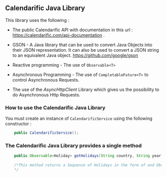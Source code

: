 ## Calendarific Java Library 

This library uses the following :
* The public Calendarific API with documentation in this url : https://calendarific.com/api-documentation . 

* GSON - A Java library that can be used to convert Java Objects into their JSON representation. It can also be used to convert a JSON string to an equivalent Java object.
https://github.com/google/gson

* Reactive programming - The use of ```Observable<T>```
* Asynchronous Programming - The use of ```CompletableFuture<T>``` to control Asynchronous Requests.
  
* The use of the _AsyncHttpClient_ Library which gives us the possibility to 
  do Asynchronous Http Requests.

### How to use the Calendarific Java Library

You must create an instance of ```CalendarificService``` using the following constructor : 

```java
    public CalendarificService();
```



### The Calendarific Java Library provides a single method 

```java
    public Observable<Holiday> getHolidays(String country, String year);
    
    /*This method returns a Sequence of Holidays in the form of and Observable with the holiday information of the country and year.
    */


```